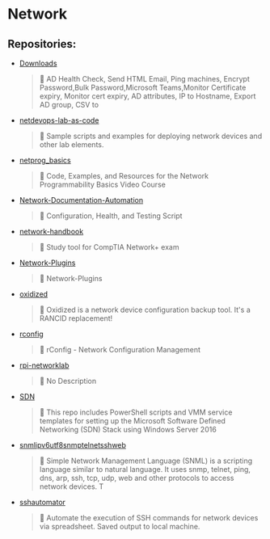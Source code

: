 # Network

## Repositories:
- [Downloads](https://github.com/Thamielis/Downloads)
	> :memo: AD Health Check, Send HTML Email,  Ping machines, Encrypt Password,Bulk Password,Microsoft Teams,Monitor Certificate expiry, Monitor cert expiry, AD attributes, IP to Hostname, Export AD group, CSV to
- [netdevops-lab-as-code](https://github.com/Thamielis/netdevops-lab-as-code)
	> :memo: Sample scripts and examples for deploying network devices and other lab elements.
- [netprog_basics](https://github.com/Thamielis/netprog_basics)
	> :memo: Code, Examples, and Resources for the Network Programmability Basics Video Course
- [Network-Documentation-Automation](https://github.com/Thamielis/Network-Documentation-Automation)
	> :memo: Configuration, Health, and Testing Script
- [network-handbook](https://github.com/Thamielis/network-handbook)
	> :memo: Study tool for CompTIA Network+ exam
- [Network-Plugins](https://github.com/Thamielis/Network-Plugins)
	> :memo: Network-Plugins
- [oxidized](https://github.com/Thamielis/oxidized)
	> :memo: Oxidized is a network device configuration backup tool. It's a RANCID replacement!
- [rconfig](https://github.com/Thamielis/rconfig)
	> :memo: rConfig - Network Configuration Management
- [rpi-networklab](https://github.com/Thamielis/rpi-networklab)
	> :memo: No Description
- [SDN](https://github.com/Thamielis/SDN)
	> :memo: This repo includes PowerShell scripts and VMM service templates for setting up the Microsoft Software Defined Networking (SDN) Stack using Windows Server 2016
- [snmlipv6utf8snmptelnetsshweb](https://github.com/Thamielis/snmlipv6utf8snmptelnetsshweb)
	> :memo: Simple Network Management Language (SNML) is a scripting language similar to natural language. It uses snmp, telnet, ping, dns, arp, ssh, tcp, udp, web and other protocols to access network devices. T
- [sshautomator](https://github.com/Thamielis/sshautomator)
	> :memo: Automate the execution of SSH commands for network devices via spreadsheet.  Saved output to local machine.

